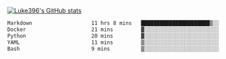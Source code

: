 [![Luke396's GitHub stats](https://github-readme-stats.vercel.app/api?username=luke396&show_icons=true&theme=synthwave&hide=stars)](https://github.com/anuraghazra/github-readme-stats)

<!--START_SECTION:waka-->

```txt
Markdown                   11 hrs 8 mins   ██████████████████████▒░░   89.95 %
Docker                     21 mins         ▓░░░░░░░░░░░░░░░░░░░░░░░░   02.91 %
Python                     20 mins         ▓░░░░░░░░░░░░░░░░░░░░░░░░   02.73 %
YAML                       11 mins         ▒░░░░░░░░░░░░░░░░░░░░░░░░   01.59 %
Bash                       9 mins          ▒░░░░░░░░░░░░░░░░░░░░░░░░   01.23 %
```

<!--END_SECTION:waka-->

<!--
**luke396/luke396** is a ✨ _special_ ✨ repository because its `README.md` (this file) appears on your GitHub profile.

Here are some ideas to get you started:

- 🔭 I’m currently working on ...
- 🌱 I’m currently learning ...
- 👯 I’m looking to collaborate on ...
- 🤔 I’m looking for help with ...
- 💬 Ask me about ...
- 📫 How to reach me: ...
- 😄 Pronouns: ...
- ⚡ Fun fact: ...
-->

